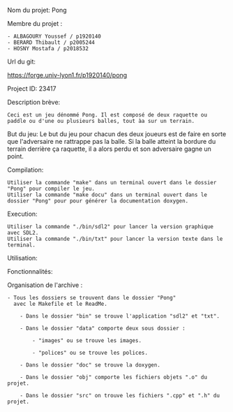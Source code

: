 Nom du projet: Pong

Membre du projet :

    - ALBAGOURY Youssef / p1920140
    - BERARD Thibault / p2005244 
    - HOSNY Mostafa / p2018532
   

Url du git:

  https://forge.univ-lyon1.fr/p1920140/pong
    
  Project ID: 23417

Description brève:

    Ceci est un jeu dénommé Pong. Il est composé de deux raquette ou paddle ou d'une ou plusieurs balles, tout àa sur un terrain.

But du jeu:
    Le but du jeu pour chacun des deux joueurs est de faire en sorte que l'adversaire ne rattrappe pas la balle. Si la balle atteint la bordure du
    terrain derrière ça raquette, il a alors perdu et son adversaire gagne un point.
    

Compilation:

    Utiliser la commande "make" dans un terminal ouvert dans le dossier "Pong" pour compiler le jeu.
    Utiliser la commande "make docu" dans un terminal ouvert dans le dossier "Pong" pour pour générer la documentation doxygen.


Execution:

    Utiliser la commande "./bin/sdl2" pour lancer la version graphique avec SDL2.
    Utiliser la commande "./bin/txt" pour lancer la version texte dans le terminal.

Utilisation:

   

Fonctionnalités:

    


Organisation de l'archive :

    - Tous les dossiers se trouvent dans le dossier "Pong"
      avec le Makefile et le ReadMe.

        - Dans le dossier "bin" se trouve l'application "sdl2" et "txt".

        - Dans le dossier "data" comporte deux sous dossier :

            - "images" ou se trouve les images.

            - "polices" ou se trouve les polices.

        - Dans le dossier "doc" se trouve la doxygen.

        - Dans le dossier "obj" comporte les fichiers objets ".o" du projet.

        - Dans le dossier "src" on trouve les fichiers ".cpp" et ".h" du projet.
